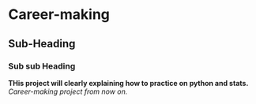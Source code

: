 # Career-making
## Sub-Heading
### Sub sub Heading
**THis project will clearly explaining how to practice on python and stats.**
*Career-making project from now on.*
